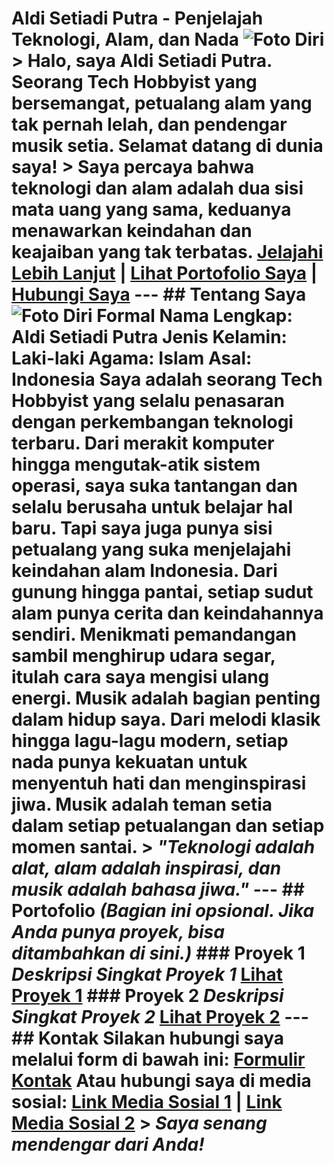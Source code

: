 # Aldi Setiadi Putra - Penjelajah Teknologi, Alam, dan Nada ![Foto Diri](URL_FOTO_ANDA) > Halo, saya Aldi Setiadi Putra. Seorang Tech Hobbyist yang bersemangat, petualang alam yang tak pernah lelah, dan pendengar musik setia. Selamat datang di dunia saya! > Saya percaya bahwa teknologi dan alam adalah dua sisi mata uang yang sama, keduanya menawarkan keindahan dan keajaiban yang tak terbatas. [Jelajahi Lebih Lanjut](#tentang-saya) | [Lihat Portofolio Saya](#portofolio) | [Hubungi Saya](#kontak) --- ## Tentang Saya ![Foto Diri Formal](URL_FOTO_FORMAL_ANDA) **Nama Lengkap:** Aldi Setiadi Putra **Jenis Kelamin:** Laki-laki **Agama:** Islam **Asal:** Indonesia Saya adalah seorang Tech Hobbyist yang selalu penasaran dengan perkembangan teknologi terbaru. Dari merakit komputer hingga mengutak-atik sistem operasi, saya suka tantangan dan selalu berusaha untuk belajar hal baru. Tapi saya juga punya sisi petualang yang suka menjelajahi keindahan alam Indonesia. Dari gunung hingga pantai, setiap sudut alam punya cerita dan keindahannya sendiri. Menikmati pemandangan sambil menghirup udara segar, itulah cara saya mengisi ulang energi. Musik adalah bagian penting dalam hidup saya. Dari melodi klasik hingga lagu-lagu modern, setiap nada punya kekuatan untuk menyentuh hati dan menginspirasi jiwa. Musik adalah teman setia dalam setiap petualangan dan setiap momen santai. > _"Teknologi adalah alat, alam adalah inspirasi, dan musik adalah bahasa jiwa."_ --- ## Portofolio _(Bagian ini opsional. Jika Anda punya proyek, bisa ditambahkan di sini.)_ ### Proyek 1 *Deskripsi Singkat Proyek 1* [Lihat Proyek 1](URL_PROYEK_1) ### Proyek 2 *Deskripsi Singkat Proyek 2* [Lihat Proyek 2](URL_PROYEK_2) --- ## Kontak Silakan hubungi saya melalui form di bawah ini: [Formulir Kontak](URL_FORMULIR_KONTAK_ANDA) Atau hubungi saya di media sosial: [Link Media Sosial 1](URL_MEDIA_SOSIAL_1) | [Link Media Sosial 2](URL_MEDIA_SOSIAL_2) > _Saya senang mendengar dari Anda!_ 
